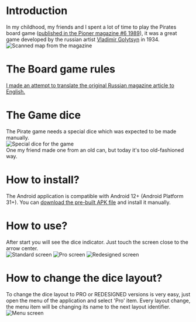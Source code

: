 # Introduction

In my childhood, my friends and I spent a lot of time to play the Pirates board game ([published in the Pioner magazine #6 1989](https://drive.google.com/open?id=0BxHnNp97IgMRem0yUWNwTzEyVVk&authuser=0)), it was a great game developed by the russian artist [Vladimir Golytsyn](http://prodesign.ru/game/piraty/vmg_4.htm) in 1934. 
![Scanned map from the magazine](https://raw.githubusercontent.com/raydac/AndroidPirateDice/master/miscgfx/mapinmagazine.jpg)

# The Board game rules
[I made an attempt to translate the original Russian magazine article to English.](https://github.com/raydac/AndroidPirateDice/blob/master/Docs/BoardGameReferenceEng.pdf)

# The Game dice
The Pirate game needs a special dice which was expected to be made manually.   
![Special dice for the game](https://raw.githubusercontent.com/raydac/AndroidPirateDice/master/miscgfx/realdice.jpg)   
One my friend made one from an old can, but today it's too old-fashioned way.

# How to install?
The Android application is compatible with Android 12+ (Android Platform 31+).
You can [download the pre-built APK file](https://github.com/raydac/AndroidPirateDice/releases/download/1.0.3/IamPirateDice_release_D_03-06-2024_V_1.0.apk) and install it manually.  

# How to use?
After start you will see the dice indicator. Just touch the screen close to the arrow center.   
![Standard screen](https://raw.githubusercontent.com/raydac/AndroidPirateDice/master/miscgfx/scr_standard.jpg)
![Pro screen](https://raw.githubusercontent.com/raydac/AndroidPirateDice/master/miscgfx/scr_pro.jpg)
![Redesigned screen](https://raw.githubusercontent.com/raydac/AndroidPirateDice/master/miscgfx/scr_redisigned.jpg)   

# How to change the dice layout?
To change the dice layout to PRO or REDESIGNED versions is very easy, just open the menu of the application and select 'Pro' item. Every layout change, the menu item will be changing its name to the next layout identifier.   
![Menu screen](https://raw.githubusercontent.com/raydac/AndroidPirateDice/master/miscgfx/scr_menu.jpg)   
